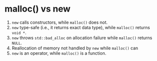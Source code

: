 # malloc() vs new

1. `new` calls constructors, while `malloc()` does not.
1. `new` type-safe (i.e., it returns exact data type), while `malloc()`
   returns `void *`.
1. `new` throws `std::bad_alloc` on allocation failure while `malloc()`
   returns `NULL`.
1. Reallocation of memory not handled by `new` while `malloc()` can
1. `new` is an operator, while `malloc()` is a function.
